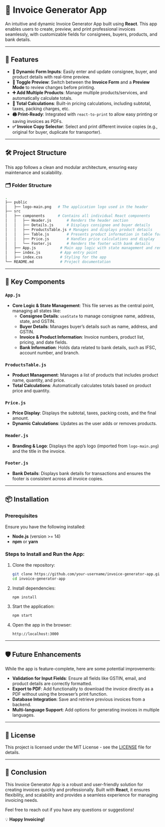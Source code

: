 # 🚀 Invoice Generator App

An intuitive and dynamic Invoice Generator App built using **React**. This app enables users to create, preview, and print professional invoices seamlessly, with customizable fields for consignees, buyers, products, and bank details.

---

## 🌟 Features

- **📝 Dynamic Form Inputs**: Easily enter and update consignee, buyer, and product details with real-time preview.
- **🔄 Toggle Preview**: Switch between the **Invoice Form** and a **Preview Mode** to review changes before printing.
- **➕ Add Multiple Products**: Manage multiple products/services, and automatically calculate totals.
- **💸 Total Calculations**: Built-in pricing calculations, including subtotal, taxes, packing charges, etc.
- **🖨️ Print-Ready**: Integrated with `react-to-print` to allow easy printing or saving invoices as PDFs.
- **✅ Invoice Copy Selector**: Select and print different invoice copies (e.g., original for buyer, duplicate for transporter).

---

## 🛠️ Project Structure

This app follows a clean and modular architecture, ensuring easy maintenance and scalability.

### 🗂️ Folder Structure

```bash
.
├── public
│   ├── logo-main.png   # The application logo used in the header
├── src
│   ├── components      # Contains all individual React components
│   │   ├── Header.js       # Renders the header section
│   │   ├── Details.js      # Displays consignee and buyer details
│   │   ├── ProductsTable.js # Manages and displays product details
│   │   ├── Table.js        # Presents product information in table format
│   │   ├── Price.js        # Handles price calculations and display
│   │   └── Footer.js       # Renders the footer with bank details
│   ├── App.js           # Main app logic with state management and rendering
│   ├── index.js         # App entry point
│   ├── index.css        # Styling for the app
└── README.md            # Project documentation
```

---

## 🧩 Key Components

### `App.js`
- **Core Logic & State Management**: This file serves as the central point, managing all states like:
  - **Consignee Details**: `useState` to manage consignee name, address, state, and GSTIN.
  - **Buyer Details**: Manages buyer’s details such as name, address, and GSTIN.
  - **Invoice & Product Information**: Invoice numbers, product list, pricing, and date fields.
  - **Bank Information**: Holds data related to bank details, such as IFSC, account number, and branch.

### `ProductsTable.js`
- **Product Management**: Manages a list of products that includes product name, quantity, and price.
- **Total Calculations**: Automatically calculates totals based on product price and quantity.
  
### `Price.js`
- **Price Display**: Displays the subtotal, taxes, packing costs, and the final amount.
- **Dynamic Calculations**: Updates as the user adds or removes products.

### `Header.js`
- **Branding & Logo**: Displays the app’s logo (imported from `logo-main.png`) and the title in the invoice.

### `Footer.js`
- **Bank Details**: Displays bank details for transactions and ensures the footer is consistent across all invoice copies.

---

## 📦 Installation

### Prerequisites

Ensure you have the following installed:

- **Node.js** (version >= 14)
- **npm** or **yarn**

### Steps to Install and Run the App:

1. Clone the repository:
   ```bash
   git clone https://github.com/your-username/invoice-generator-app.git
   cd invoice-generator-app
   ```

2. Install dependencies:
   ```bash
   npm install
   ```

3. Start the application:
   ```bash
   npm start
   ```

4. Open the app in the browser:
   ```
   http://localhost:3000
   ```

---

## 🛡️ Future Enhancements

While the app is feature-complete, here are some potential improvements:

- **Validation for Input Fields**: Ensure all fields like GSTIN, email, and product details are correctly formatted.
- **Export to PDF**: Add functionality to download the invoice directly as a PDF without using the browser’s print function.
- **Database Integration**: Save and retrieve previous invoices from a backend.
- **Multi-language Support**: Add options for generating invoices in multiple languages.

---

## 📝 License

This project is licensed under the MIT License - see the [LICENSE](LICENSE) file for details.

---

## 🎯 Conclusion

This Invoice Generator App is a robust and user-friendly solution for creating invoices quickly and professionally. Built with **React**, it ensures flexibility, and scalability and provides a seamless experience for managing invoicing needs.

Feel free to reach out if you have any questions or suggestions!

💡 **Happy Invoicing!**